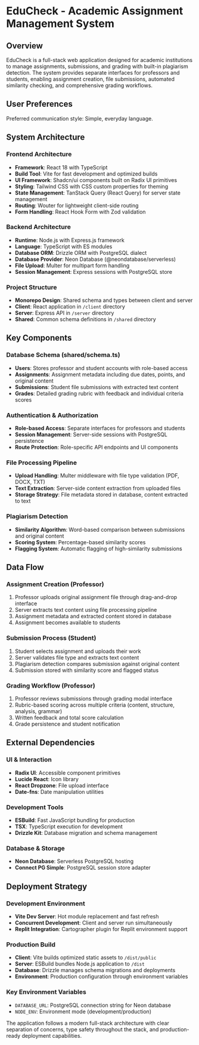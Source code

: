 # EduCheck - Academic Assignment Management System

## Overview

EduCheck is a full-stack web application designed for academic institutions to manage assignments, submissions, and grading with built-in plagiarism detection. The system provides separate interfaces for professors and students, enabling assignment creation, file submissions, automated similarity checking, and comprehensive grading workflows.

## User Preferences

Preferred communication style: Simple, everyday language.

## System Architecture

### Frontend Architecture
- **Framework**: React 18 with TypeScript
- **Build Tool**: Vite for fast development and optimized builds
- **UI Framework**: Shadcn/ui components built on Radix UI primitives
- **Styling**: Tailwind CSS with CSS custom properties for theming
- **State Management**: TanStack Query (React Query) for server state management
- **Routing**: Wouter for lightweight client-side routing
- **Form Handling**: React Hook Form with Zod validation

### Backend Architecture
- **Runtime**: Node.js with Express.js framework
- **Language**: TypeScript with ES modules
- **Database ORM**: Drizzle ORM with PostgreSQL dialect
- **Database Provider**: Neon Database (@neondatabase/serverless)
- **File Upload**: Multer for multipart form handling
- **Session Management**: Express sessions with PostgreSQL store

### Project Structure
- **Monorepo Design**: Shared schema and types between client and server
- **Client**: React application in `/client` directory
- **Server**: Express API in `/server` directory  
- **Shared**: Common schema definitions in `/shared` directory

## Key Components

### Database Schema (shared/schema.ts)
- **Users**: Stores professor and student accounts with role-based access
- **Assignments**: Assignment metadata including due dates, points, and original content
- **Submissions**: Student file submissions with extracted text content
- **Grades**: Detailed grading rubric with feedback and individual criteria scores

### Authentication & Authorization
- **Role-based Access**: Separate interfaces for professors and students
- **Session Management**: Server-side sessions with PostgreSQL persistence
- **Route Protection**: Role-specific API endpoints and UI components

### File Processing Pipeline
- **Upload Handling**: Multer middleware with file type validation (PDF, DOCX, TXT)
- **Text Extraction**: Server-side content extraction from uploaded files
- **Storage Strategy**: File metadata stored in database, content extracted to text

### Plagiarism Detection
- **Similarity Algorithm**: Word-based comparison between submissions and original content
- **Scoring System**: Percentage-based similarity scores
- **Flagging System**: Automatic flagging of high-similarity submissions

## Data Flow

### Assignment Creation (Professor)
1. Professor uploads original assignment file through drag-and-drop interface
2. Server extracts text content using file processing pipeline
3. Assignment metadata and extracted content stored in database
4. Assignment becomes available to students

### Submission Process (Student)
1. Student selects assignment and uploads their work
2. Server validates file type and extracts text content
3. Plagiarism detection compares submission against original content
4. Submission stored with similarity score and flagged status

### Grading Workflow (Professor)
1. Professor reviews submissions through grading modal interface
2. Rubric-based scoring across multiple criteria (content, structure, analysis, grammar)
3. Written feedback and total score calculation
4. Grade persistence and student notification

## External Dependencies

### UI & Interaction
- **Radix UI**: Accessible component primitives
- **Lucide React**: Icon library
- **React Dropzone**: File upload interface
- **Date-fns**: Date manipulation utilities

### Development Tools
- **ESBuild**: Fast JavaScript bundling for production
- **TSX**: TypeScript execution for development
- **Drizzle Kit**: Database migration and schema management

### Database & Storage
- **Neon Database**: Serverless PostgreSQL hosting
- **Connect PG Simple**: PostgreSQL session store adapter

## Deployment Strategy

### Development Environment
- **Vite Dev Server**: Hot module replacement and fast refresh
- **Concurrent Development**: Client and server run simultaneously
- **Replit Integration**: Cartographer plugin for Replit environment support

### Production Build
- **Client**: Vite builds optimized static assets to `/dist/public`
- **Server**: ESBuild bundles Node.js application to `/dist`
- **Database**: Drizzle manages schema migrations and deployments
- **Environment**: Production configuration through environment variables

### Key Environment Variables
- `DATABASE_URL`: PostgreSQL connection string for Neon database
- `NODE_ENV`: Environment mode (development/production)

The application follows a modern full-stack architecture with clear separation of concerns, type safety throughout the stack, and production-ready deployment capabilities.